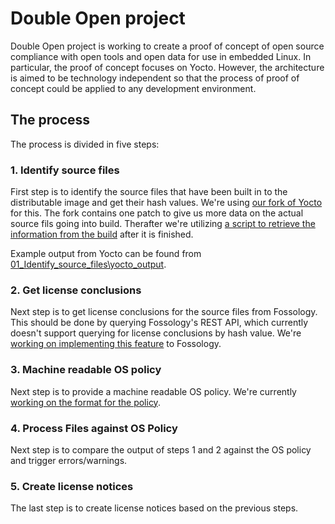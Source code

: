 # Double Open project

Double Open project is working to create a proof of concept of open source compliance with open tools and open data for use in embedded Linux. In particular, the proof of concept focuses on Yocto. However, the architecture is aimed to be technology independent so that the process of proof of concept could be applied to any development environment.

## The process

The process is divided in five steps:

### 1. Identify source files

First step is to identify the source files that have been built in to the distributable image and get their hash values. We're using [our fork of Yocto](https://github.com/doubleopen-project/yocto) for this. The fork contains one patch to give us more data on the actual source fils going into build. Therafter we're utilizing [a script to retrieve the information from the build](https://github.com/doubleopen-project/yocto-hash-list) after it is finished.  

Example output from Yocto can be found from [01_Identify_source_files\yocto_output](01_Identify_source_files/yocto_output).

### 2. Get license conclusions

Next step is to get license conclusions for the source files from Fossology. This should be done by querying Fossology's REST API, which currently doesn't support querying for license conclusions by hash value. We're [working on implementing this feature](https://github.com/doubleopen-project/fossology) to Fossology.

### 3. Machine readable OS policy

Next step is to provide a machine readable OS policy. We're currently [working on the format for the policy](https://github.com/doubleopen-project/policy-engine/blob/master/Policy_Engine.md).

### 4. Process Files against OS Policy

Next step is to compare the output of steps 1 and 2 against the OS policy and trigger errors/warnings.

### 5. Create license notices

The last step is to create license notices based on the previous steps.
